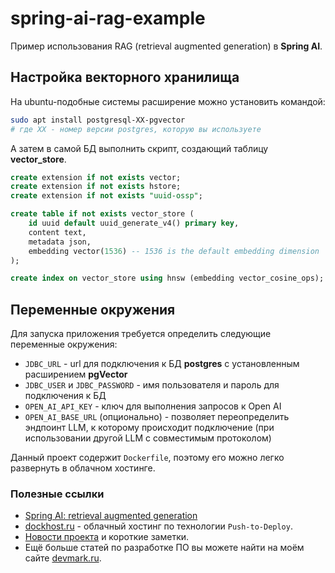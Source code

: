 # spring-ai-rag-example
Пример использования RAG (retrieval augmented generation) в **Spring AI**.

## Настройка векторного хранилища
На ubuntu-подобные системы расширение можно установить командой:

```bash
sudo apt install postgresql-XX-pgvector
# где XX - номер версии postgres, которую вы используете
```

А затем в самой БД выполнить скрипт, создающий таблицу **vector_store**.

```sql
create extension if not exists vector;
create extension if not exists hstore;
create extension if not exists "uuid-ossp";

create table if not exists vector_store (
    id uuid default uuid_generate_v4() primary key,
    content text,
    metadata json,
    embedding vector(1536) -- 1536 is the default embedding dimension
);

create index on vector_store using hnsw (embedding vector_cosine_ops);
```

## Переменные окружения
Для запуска приложения требуется определить следующие переменные окружения:
- `JDBC_URL` - url для подключения к БД **postgres** с установленным расширением **pgVector**
- `JDBC_USER` и `JDBC_PASSWORD` - имя пользователя и пароль для подключения к БД
- `OPEN_AI_API_KEY` - ключ для выполнения запросов к Open AI
- `OPEN_AI_BASE_URL` (опционально) - позволяет переопределить эндпоинт LLM, к которому происходит подключение (при использовании другой LLM с совместимым протоколом)

Данный проект содержит `Dockerfile`, поэтому его можно легко развернуть в облачном хостинге.

### Полезные ссылки
* [Spring AI: retrieval augmented generation](https://devmark.ru/article/spring-ai-rag)
* [dockhost.ru](https://dockhost.ru/?utm_source=devmark&utm_medium=cpa&utm_campaign=devmark&p=z8i9gexg) - облачный хостинг по технологии `Push-to-Deploy`.
* [Новости проекта](https://t.me/+RjrPWNUEwf8wZTMy) и короткие заметки.
* Ещё больше статей по разработке ПО вы можете найти на моём сайте [devmark.ru](https://devmark.ru/).
